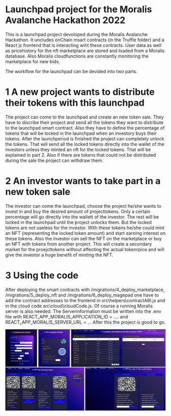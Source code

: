 # Launchpad project for the Moralis Avalanche Hackathon 2022

This is a launchpad project devoloped during the Moralis Avalanche Hackathon. It uncludes onChain msart contracts (in the Truffle folder) and a React js frontend that is interacting wiht these contracts. User data as well as pricehistory for the nft marketplace are stored and loaded from a Moralis database. Also Moralis cloudfunctions are constantly monitoring the marketplace for new bids.

The worklfow for the launchpad can be devided into two parts.

# 1 A new project wants to distribute their tokens with this launchpad

The project can come to the launchpad and create an new token sale. They have to discribe their project and send all the tokens they want to distribute to the launchpad smart contract. Also they have to define the percentage of tokens that will be locked in the launchpad when an investory buys their tokens. After the launchperiod is finished the project can completely unlock the tokens. That will send all the locked tokens directly into the wallet of the investors unless they minted an nft for the locked tokens. That will be explained in part 2. Also if there are tokens that could not be distributed during the sale the project can withdraw them.

# 2 An investor wants to take part in a new token sale

The investor can come the launchpad, choose the project he/she wants to invest in and buy the desired amount of projecttokens. Only a certain percentage will go directly into the wallett of the investor. The rest will be locked in the launchpad until the project unlocks them. But the locked tokens are not useless for the investor. With these tokens he/she could mint an NFT (representing the locked token amount) and start earning interest on these tokens. Also the investor can sell the NFT on the marketplace or buy an NFT with tokens from another project. This will create a secondary market for the proejcttokens without affecting the actual tokenrpice and will give the investor a huge benefit of minting the NFT.

# 3 Using the code

After deploying the smart contracts with /migrations/4_deploy_marketplace, /migrations/5_deploy_nft and /migrations/6_deploy_magepad one have to add the contract addresses to the frontend in src\helpers\contractABI.js and in the cloud code src\cloud\cloudCode.js. Of course a running Moralis server is also needed. The Serverinformation must be written into the .env file with REACT_APP_MORALIS_APPLICATION_ID = .... and REACT_APP_MORALIS_SERVER_URL = ... After this the project is good to go.

![plot](./workflow_image.JPG)